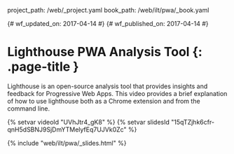project_path: /web/_project.yaml
book_path: /web/ilt/pwa/_book.yaml

{# wf_updated_on: 2017-04-14 #}
{# wf_published_on: 2017-04-14 #}

# Lighthouse PWA Analysis Tool {: .page-title }

Lighthouse is an open-source analysis tool that provides insights and feedback
for Progressive Web Apps. This video provides a brief explanation of how to use
lighthouse both as a Chrome extension and from the command line.

{% setvar videoId "UVhJtr4_gK8" %}
{% setvar slidesId "15qTZjhk6cfr-qnH5dSBNJ9SjDmYTMelyfEq7UJVk0Zc" %}

{% include "web/ilt/pwa/_slides.html" %}
